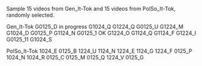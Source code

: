 Sample
15 videos from Gen_It-Tok and 15 videos from PolSo_It-Tok, randomly selected.

Gen_It-Tok
G0125_D in progress
G1024_Q
G1224_Q
G0125_U
G1224_M
G1024_D
G0125_P
G1124_N
G0125_1  OK
G1224_O
G1124_Q
G1124_F
G1224_I
G0125_11
G1024_S

PolSo_It-Tok
1024_E
0125_B
1224_U
1124_N
1224_E
1124_G
1224_F
0125_P
1024_N
1024_R
0125_C
0125_M
0125_Q
1224_V
0125_G
